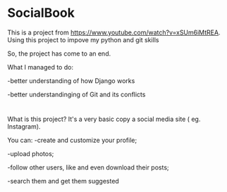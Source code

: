 # SocialBook


This is a project from https://www.youtube.com/watch?v=xSUm6iMtREA.
Using this project to impove my python and git skills


So, the project has come to an end.

What I managed to do:

-better understanding of how Django works 

-better understandinging of Git and its conflicts 

#

What is this project? It's a very basic copy a social media site ( eg. Instagram).

You can:
-create and customize your profile;

-upload photos;

-follow other users, like and even download their posts;

-search them and get them suggested
